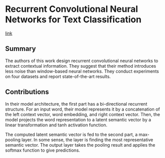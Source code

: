 # Recurrent Convolutional Neural Networks for Text Classification

[link](https://ojs.aaai.org/index.php/AAAI/article/view/9513)

## Summary

The authors of this work design recurrent convolutional neural networks to extract contextual information. They suggest that their method introduces less noise than window-based neural networks. They conduct experiments on four datasets and report state-of-the-art results.

## Contributions

In their model architecture, the first part has a bi-directional recurrent structure. For an input word, their model represents it by a concatenation of the left context vector, word embedding, and right context vector. Then, the model projects the word representation to a latent semantic vector by a linear transformation and tanh activation function. 

The computed latent semantic vector is fed to the second part, a max-pooling layer. In some sense, the layer is finding the most representative semantic vector. The output layer takes the pooling result and applies the softmax function to give predictions.


